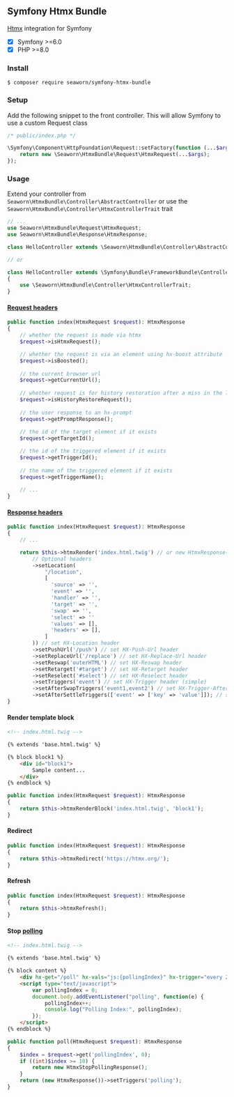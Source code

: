 ## Symfony Htmx Bundle
[Htmx](https://htmx.org/) integration for Symfony
- [x] Symfony >=6.0
- [x] PHP >=8.0

### Install
```$ composer require seaworn/symfony-htmx-bundle```

### Setup
Add the following snippet to the front controller. This will allow Symfony to use a custom Request class
```php
/* public/index.php */

\Symfony\Component\HttpFoundation\Request::setFactory(function (...$args) {
    return new \Seaworn\HtmxBundle\Request\HtmxRequest(...$args);
});
```

### Usage
Extend your controller from `Seaworn\HtmxBundle\Controller\AbstractController` or use the `Seaworn\HtmxBundle\Controller\HtmxControllerTrait` trait
```php
// ...
use Seaworn\HtmxBundle\Request\HtmxRequest;
use Seaworn\HtmxBundle\Response\HtmxResponse;

class HelloController extends \Seaworn\HtmxBundle\Controller\AbstractController{}

// or

class HelloController extends \Symfony\Bundle\FrameworkBundle\Controller\AbstractController
{
    use \Seaworn\HtmxBundle\Controller\HtmxControllerTrait;
}
```

#### [Request headers](https://htmx.org/docs/#request-headers)
```php
public function index(HtmxRequest $request): HtmxResponse
{
    // whether the request is made via htmx
    $request->isHtmxRequest();

    // whether the request is via an element using hx-boost attribute
    $request->isBoosted();
    
    // the current browser url
    $request->getCurrentUrl();
    
    // whether request is for history restoration after a miss in the local history cache
    $request->isHistoryRestoreRequest();
    
    // the user response to an hx-prompt
    $request->getPromptResponse();
    
    // the id of the target element if it exists
    $request->getTargetId();

    // the id of the triggered element if it exists
    $request->getTriggerId();
    
    // the name of the triggered element if it exists
    $request->getTriggerName();
    
    // ...
}
```

#### [Response headers](https://htmx.org/docs/#response-headers)
```php
public function index(HtmxRequest $request): HtmxResponse
{
    // ...

    return $this->htmxRender('index.html.twig') // or new HtmxResponse()
        // Optional headers
        ->setLocation(
            "/location", 
            [
              'source' => '',
              'event' => '',
              'handler' => '',
              'target' => '',
              'swap' => '',
              'select' => ''
              'values' => [],
              'headers' => [],
            ]
        )) // set HX-Location header
        ->setPushUrl('/push') // set HX-Push-Url header
        ->setReplaceUrl('/replace') // set HX-Replace-Url header
        ->setReswap('outerHTML') // set HX-Reswap header
        ->setRetarget('#target') // set HX-Retarget header
        ->setReselect('#select') // set HX-Reselect header
        ->setTriggers('event') // set HX-Trigger header (simple)
        ->setAfterSwapTriggers('event1,event2') // set HX-Trigger-After-Swap header (multiple)
        ->setAfterSettleTriggers(['event' => ['key' => 'value']]); // set HX-Trigger-After-Settle header (with detail)
}
```

#### Render  template block
```html
<!-- index.html.twig -->

{% extends 'base.html.twig' %}

{% block block1 %}
    <div id="block1"> 
        Sample content...
    </div>
{% endblock %}
```

```php
public function index(HtmxRequest $request): HtmxResponse
{
    return $this->htmxRenderBlock('index.html.twig', 'block1');
}
```

#### Redirect
```php
public function index(HtmxRequest $request): HtmxResponse
{
    return $this->htmxRedirect('https://htmx.org/');
}
```

#### Refresh
```php
public function index(HtmxRequest $request): HtmxResponse
{
    return $this->htmxRefresh();
}
```

#### Stop [polling](https://htmx.org/docs/#polling)
```html
<!-- index.html.twig -->

{% extends 'base.html.twig' %}

{% block content %}
    <div hx-get="/poll" hx-vals="js:{pollingIndex}" hx-trigger="every 2s"></div>
    <script type="text/javascript">
        var pollingIndex = 0;
        document.body.addEventListener("polling", function(e) {
            pollingIndex++;
            console.log("Polling Index:", pollingIndex);
        });
    </script>
{% endblock %}
```

```php
public function poll(HtmxRequest $request): HtmxResponse
{ 
    $index = $request->get('pollingIndex', 0);
    if ((int)$index >= 10) {
        return new HtmxStopPollingResponse();
    }
    return (new HtmxResponse())->setTriggers('polling');
}
```